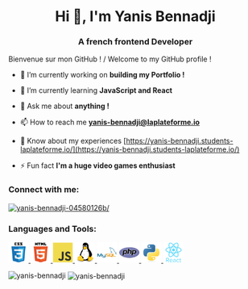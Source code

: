 <h1 align="center">Hi 👋, I'm Yanis Bennadji</h1>
<h3 align="center">A french frontend Developer</h3>

Bienvenue sur mon GitHub ! / Welcome to my GitHub profile !

- 🔭 I’m currently working on **building my Portfolio !**

- 🌱 I’m currently learning **JavaScript and React**

- 💬 Ask me about **anything !**

- 📫 How to reach me **yanis-bennadji@laplateforme.io**

- 📄 Know about my experiences [https://yanis-bennadji.students-laplateforme.io/](https://yanis-bennadji.students-laplateforme.io/)

- ⚡ Fun fact **I'm a huge video games enthusiast**

<h3 align="left">Connect with me:</h3>
<p align="left">
<a href="https://linkedin.com/in/yanis-bennadji-04580126b/" target="blank"><img align="center" src="https://raw.githubusercontent.com/rahuldkjain/github-profile-readme-generator/master/src/images/icons/Social/linked-in-alt.svg" alt="yanis-bennadji-04580126b/" height="30" width="40" /></a>
</p>

<h3 align="left">Languages and Tools:</h3>
<p align="left"> <a href="https://www.w3schools.com/css/" target="_blank" rel="noreferrer"> <img src="https://raw.githubusercontent.com/devicons/devicon/master/icons/css3/css3-original-wordmark.svg" alt="css3" width="40" height="40"/> </a> <a href="https://www.w3.org/html/" target="_blank" rel="noreferrer"> <img src="https://raw.githubusercontent.com/devicons/devicon/master/icons/html5/html5-original-wordmark.svg" alt="html5" width="40" height="40"/> </a> <a href="https://developer.mozilla.org/en-US/docs/Web/JavaScript" target="_blank" rel="noreferrer"> <img src="https://raw.githubusercontent.com/devicons/devicon/master/icons/javascript/javascript-original.svg" alt="javascript" width="40" height="40"/> </a> <a href="https://www.linux.org/" target="_blank" rel="noreferrer"> <img src="https://raw.githubusercontent.com/devicons/devicon/master/icons/linux/linux-original.svg" alt="linux" width="40" height="40"/> </a> <a href="https://www.mysql.com/" target="_blank" rel="noreferrer"> <img src="https://raw.githubusercontent.com/devicons/devicon/master/icons/mysql/mysql-original-wordmark.svg" alt="mysql" width="40" height="40"/> </a> <a href="https://www.php.net" target="_blank" rel="noreferrer"> <img src="https://raw.githubusercontent.com/devicons/devicon/master/icons/php/php-original.svg" alt="php" width="40" height="40"/> </a> <a href="https://www.python.org" target="_blank" rel="noreferrer"> <img src="https://raw.githubusercontent.com/devicons/devicon/master/icons/python/python-original.svg" alt="python" width="40" height="40"/> </a> <a href="https://reactjs.org/" target="_blank" rel="noreferrer"> <img src="https://raw.githubusercontent.com/devicons/devicon/master/icons/react/react-original-wordmark.svg" alt="react" width="40" height="40"/> </a> </p>

<p><img align="left" src="https://github-readme-stats.vercel.app/api/top-langs?username=yanis-bennadji&show_icons=true&locale=en&layout=compact" alt="yanis-bennadji" /></p>

<p>&nbsp;<img align="center" src="https://github-readme-stats.vercel.app/api?username=yanis-bennadji&show_icons=true&locale=en" alt="yanis-bennadji" /></p>
